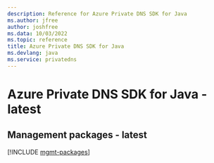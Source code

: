 ```yaml
---
description: Reference for Azure Private DNS SDK for Java
ms.author: jfree
author: joshfree
ms.data: 10/03/2022
ms.topic: reference
title: Azure Private DNS SDK for Java
ms.devlang: java
ms.service: privatedns
---
```

# Azure Private DNS SDK for Java - latest

## Management packages - latest
[!INCLUDE [mgmt-packages](private-dns-mgmt-index.md)]